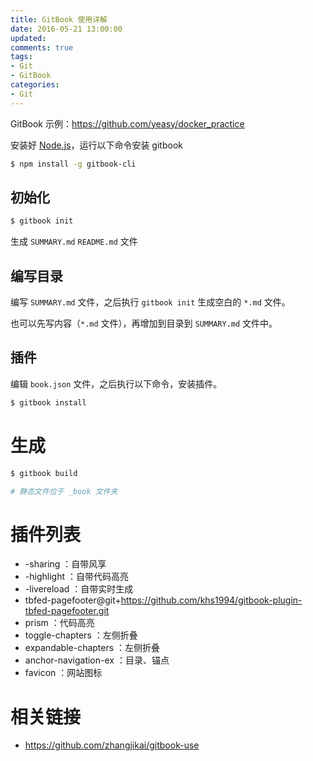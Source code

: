 ```yaml
---
title: GitBook 使用详解
date: 2016-05-21 13:00:00
updated:
comments: true
tags:
- Git
- GitBook
categories:
- Git
---
```


GitBook 示例：https://github.com/yeasy/docker_practice

<!--more-->

安装好 [Node.js](/nodejs/README.html)，运行以下命令安装 gitbook

```bash
$ npm install -g gitbook-cli
```

## 初始化

```bash
$ gitbook init
```

生成 `SUMMARY.md` `README.md` 文件

## 编写目录

编写 `SUMMARY.md` 文件，之后执行 `gitbook init` 生成空白的 `*.md` 文件。

也可以先写内容（`*.md` 文件），再增加到目录到 `SUMMARY.md` 文件中。

## 插件

编辑 `book.json` 文件，之后执行以下命令，安装插件。

```bash
$ gitbook install
```

# 生成

```bash
$ gitbook build

# 静态文件位于 _book 文件夹
```

# 插件列表

* -sharing                ：自带风享
* -highlight              ：自带代码高亮
* -livereload             ：自带实时生成
* tbfed-pagefooter@git+https://github.com/khs1994/gitbook-plugin-tbfed-pagefooter.git
* prism                   ：代码高亮
* toggle-chapters         ：左侧折叠
* expandable-chapters     ：左侧折叠
* anchor-navigation-ex    ：目录、锚点
* favicon                 ：网站图标

# 相关链接

* https://github.com/zhangjikai/gitbook-use
